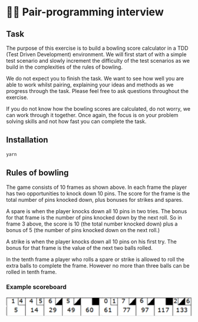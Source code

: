 # 👯‍♂️ Pair-programming interview

## Task
The purpose of this exercise is to build a bowling score calculator in a TDD (Test Driven Development) environment. We will first start of with a simple test scenario and slowly increment the difficulty of the test scenarios as we build in the complexities of the rules of bowling.

We do not expect you to finish the task. We want to see how well you are able to work whilst pairing, explaining your ideas and methods as we progress through the task. Please feel free to ask questions throughout the exercise.

If you do not know how the bowling scores are calculated, do not worry, we can work through it together. Once again, the focus is on your problem solving skills and not how fast you can complete the task.

## Installation
```sh
yarn
```

## Rules of bowling

The game consists of 10 frames as shown above. In each frame the player has two opportunities to knock down 10 pins. The score for the frame is the total number of pins knocked down, plus bonuses for strikes and spares.

A spare is when the player knocks down all 10 pins in two tries. The bonus for that frame is the number of pins knocked down by the next roll. So in frame 3 above, the score is 10 (the total number knocked down) plus a bonus of 5 (the number of pins knocked down on the next roll.)

A strike is when the player knocks down all 10 pins on his first try. The bonus for that frame is the value of the next two balls rolled.

In the tenth frame a player who rolls a spare or strike is allowed to roll the extra balls to complete the frame. However no more than three balls can be rolled in tenth frame.

### Example scoreboard
![Example Scoreboard](https://github.com/alexwong-crc/bowlingTask/blob/master/exampleBowlingScore.png)